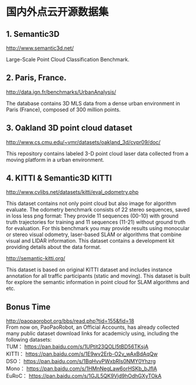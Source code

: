 # 国内外点云开源数据集

## 1. Semantic3D 

http://www.semantic3d.net/

Large-Scale Point Cloud Classification Benchmark. 

## 2. Paris, France. 

 http://data.ign.fr/benchmarks/UrbanAnalysis/

The database contains 3D MLS data from a dense urban environment in Paris (France), composed of 300 million points.

## 3. Oakland 3D point cloud dataset 

http://www.cs.cmu.edu/~vmr/datasets/oakland_3d/cvpr09/doc/

This repository contains labeled 3-D point cloud laser data collected from a moving platform in a urban environment. 

## 4. KITTI & Semantic3D KITTI    

http://www.cvlibs.net/datasets/kitti/eval_odometry.php

This dataset contains not only point cloud but also image for algorithm evaluate. 
The odometry benchmark consists of 22 stereo sequences, saved in loss less png format: 
They provide 11 sequences (00-10) with ground truth trajectories for training and 11 sequences (11-21) without ground truth for evaluation. 
For this benchmark you may provide results using monocular or stereo visual odometry, laser-based SLAM or algorithms that combine visual and LIDAR information. 
This dataset contains a development kit providing details about the data format.   

http://semantic-kitti.org/

This dataset is based on original KITTI dataset and includes instance annotation for all traffic participants (static and moving). This dataset is built for explore the semantic information in point cloud for SLAM algorithms and etc.

## Bonus Time
http://paopaorobot.org/bbs/read.php?tid=155&fid=18   
From now on, PaoPaoRobot, an Official Accounts, has already collected many public dataset download links for academicly using, including the following datasets:   
TUM： https://pan.baidu.com/s/1UPtit23QOLl5tBD56TKsjA   
KITTI： https://pan.baidu.com/s/1E9wv2Erb-O2v_wAxBdAqQw   
DSO： https://pan.baidu.com/s/1BqHvvPWxbRIs0NMY0Yhzrg   
Mono： https://pan.baidu.com/s/1HMnNegLaw6orHSKb_bJfIA   
EuRoC： https://pan.baidu.com/s/1GJL5QK9Vjd9hOdhGXyTOkA    